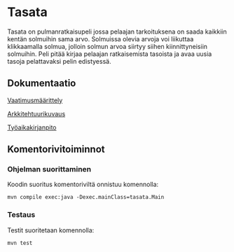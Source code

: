 # Tasata

Tasata on pulmanratkaisupeli jossa pelaajan tarkoituksena on saada kaikkiin kentän solmuihin sama arvo. Solmuissa olevia arvoja voi liikuttaa klikkaamalla solmua, jolloin solmun arvoa siirtyy siihen kiinnittyneisiin solmuihin. Peli pitää kirjaa pelaajan ratkaisemista tasoista ja avaa uusia tasoja pelattavaksi pelin edistyessä. 

## Dokumentaatio

  [Vaatimusmäärittely](https://github.com/juhakaup/ot-harjoitustyo/blob/master/Tasata/dokumentaatio/vaatimusmaarittely.md)

 [Arkkitehtuurikuvaus](https://github.com/juhakaup/ot-harjoitustyo/blob/master/Tasata/dokumentaatio/arkkitehtuuri.md)

  [Työaikakirjanpito](https://github.com/juhakaup/ot-harjoitustyo/blob/master/Tasata/dokumentaatio/tuntikirjanpito.md)

## Komentorivitoiminnot

### Ohjelman suorittaminen

Koodin suoritus komentoriviltä onnistuu komennolla:

```
mvn compile exec:java -Dexec.mainClass=tasata.Main
```

### Testaus

Testit suoritetaan komennolla:

```
mvn test
```


